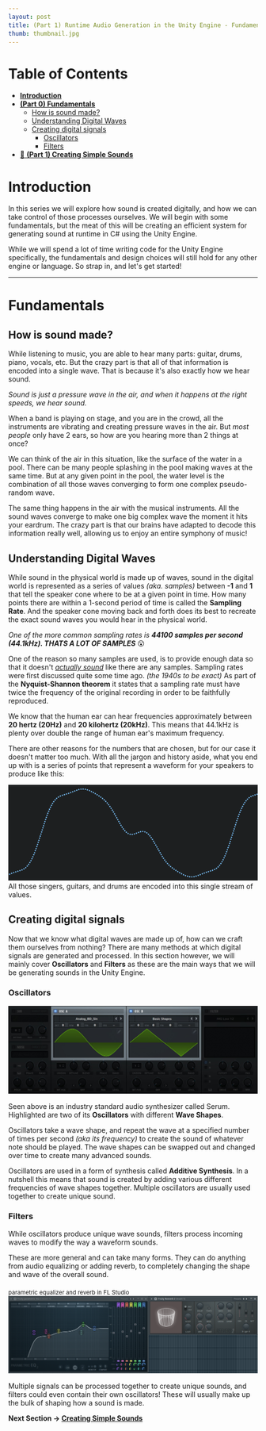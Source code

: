```yaml
---
layout: post
title: (Part 1) Runtime Audio Generation in the Unity Engine - Fundamentals
thumb: thumbnail.jpg
---
```


<h1>Table of Contents</h1>

- [**Introduction**](#introduction)
- [**(Part 0) Fundamentals**](#fundamentals)
    - [How is sound made?](#how-is-sound-made)
    - [Understanding Digital Waves](#understanding-digital-waves)
    - [Creating digital signals](#creating-digital-signals)
        - [Oscillators](#oscillators)
        - [Filters](#filters)
- [🔗 **(Part 1) Creating Simple Sounds**](/2022/unity-audio-generation-simple-sounds/#creating-simple-sounds)

# Introduction
In this series we will explore how sound is created digitally, and how we can take control of those processes ourselves. We will begin with some fundamentals, but the meat of this will be creating an efficient system for generating sound at runtime in C# using the Unity Engine.

While we will spend a lot of time writing code for the Unity Engine specifically, the fundamentals and design choices will still hold for any other engine or language. So strap in, and let's get started!

---

# Fundamentals
## How is sound made?
While listening to music, you are able to hear many parts: guitar, drums, piano, vocals, etc. But the crazy part is that all of that information is encoded into a single wave. That is because it's also exactly how we hear sound. 

*Sound is just a pressure wave in the air, and when it happens at the right speeds, we hear sound.*

When a band is playing on stage, and you are in the crowd, all the instruments are vibrating and creating pressure waves in the air. But *most people* only have 2 ears, so how are you hearing more than 2 things at once?

We can think of the air in this situation, like the surface of the water in a pool. There can be many people splashing in the pool making waves at the same time. But at any given point in the pool, the water level is the combination of all those waves converging to form one complex pseudo-random wave.

The same thing happens in the air with the musical instruments. All the sound waves converge to make one big complex wave the moment it hits your eardrum. The crazy part is that our brains have adapted to decode this information really well, allowing us to enjoy an entire symphony of music!

## Understanding Digital Waves
While sound in the physical world is made up of waves, sound in the digital world is represented as a series of values *(aka. samples)* between **-1** and **1** that tell the speaker cone where to be at a given point in time. How many points there are within a 1-second period of time is called the **Sampling Rate**. And the speaker cone moving back and forth does its best to recreate the exact sound waves you would hear in the physical world.

*One of the more common sampling rates is **44100 samples per second (44.1kHz). THATS A LOT OF SAMPLES*** 😮

One of the reason so many samples are used, is to provide enough data so that it doesn't *<ins>actually sound</ins>* like there are any samples. Sampling rates were first discussed quite some time ago. *(the 1940s to be exact)* As part of the **Nyquist-Shannon theorem** it states that a sampling rate must have twice the frequency of the original recording in order to be faithfully reproduced.

We know that the human ear can hear frequencies approximately between **20 hertz (20Hz)** and **20 kilohertz (20kHz)**. This means that 44.1kHz is plenty over double the range of human ear's maximum frequency.

There are other reasons for the numbers that are chosen, but for our case it doesn't matter too much. With all the jargon and history aside, what you end up with is a series of points that represent a waveform for your speakers to produce like this:

![Sin Wave](sin-wave.png)
All those singers, guitars, and drums are encoded into this single stream of values.

## Creating digital signals
Now that we know what digital waves are made up of, how can we craft them ourselves from nothing? There are many methods at which digital signals are generated and processed. In this section however, we will mainly cover **Oscillators** and **Filters** as these are the main ways that we will be generating sounds in the Unity Engine.

### Oscillators
![Oscillator](oscillator.jpg)

Seen above is an industry standard audio synthesizer called Serum. Highlighted are two of its **Oscillators** with different **Wave Shapes**.

Oscillators take a wave shape, and repeat the wave at a specified number of times per second *(aka its frequency)* to create the sound of whatever note should be played. The wave shapes can be swapped out and changed over time to create many advanced sounds.

Oscillators are used in a form of synthesis called **Additive Synthesis**. In a nutshell this means that sound is created by adding various different frequencies of wave shapes together. Multiple oscillators are usually used together to create unique sound.

### Filters
While oscillators produce unique wave sounds, filters process incoming waves to modify the way a waveform sounds.

These are more general and can take many forms. They can do anything from audio equalizing or adding reverb, to completely changing the shape and wave of the overall sound.

<sub>parametric equalizer and reverb in FL Studio</sub>
![Filters](filters.png)

Multiple signals can be processed together to create unique sounds, and filters could even contain their own oscillators! These will usually make up the bulk of shaping how a sound is made.

**Next Section → [Creating Simple Sounds](/2022/unity-audio-generation-simple-sounds/#creating-simple-sounds)**